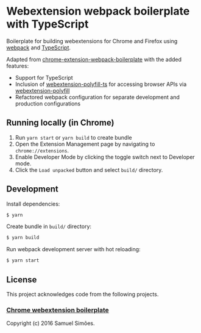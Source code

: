 # Webextension webpack boilerplate with TypeScript

Boilerplate for building webextensions for Chrome and Firefox using [webpack](https://webpack.js.org/) and [TypeScript](https://www.typescriptlang.org/).

Adapted from [chrome-extension-webpack-boilerplate](https://github.com/samuelsimoes/chrome-extension-webpack-boilerplate) with the added features:

- Support for TypeScript
- Inclusion of [webextension-polyfill-ts](https://github.com/Lusito/webextension-polyfill-ts) for accessing browser APIs via [webextension-polyfill](https://github.com/mozilla/webextension-polyfill)
- Refactored webpack configuration for separate development and production configurations

## Running locally (in Chrome)

1. Run `yarn start` or `yarn build` to create bundle
1. Open the Extension Management page by navigating to `chrome://extensions`.
1. Enable Developer Mode by clicking the toggle switch next to Developer mode.
1. Click the `Load unpacked` button and select `build/` directory.

## Development

Install dependencies:

```bash
$ yarn
```

Create bundle in `build/` directory:

```bash
$ yarn build
```

Run webpack development server with hot reloading:

```bash
$ yarn start
```

## License

This project acknowledges code from the following projects.

### [Chrome webextension boilerplate](https://github.com/samuelsimoes/chrome-extension-webpack-boilerplate)

Copyright (c) 2016 Samuel Simões.
